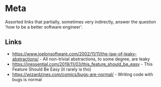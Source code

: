 # Meta

Assorted links that partially, sometimes very indirectly, answer the question 'how to be a better software engineer'.

## Links

- https://www.joelonsoftware.com/2002/11/11/the-law-of-leaky-abstractions/ - All non-trivial abstractions, to some degree, are leaky
- https://inessential.com/2019/11/03/this_feature_should_be_easy - This Feature Should Be Easy (it rarely is tho)
- https://wizardzines.com/comics/bugs-are-normal/ - Writing code with bugs is normal

